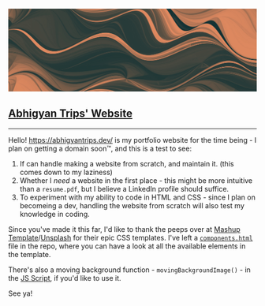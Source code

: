 ![Abhigyan Trips](./assets/images/header-1.jpg)
## [Abhigyan Trips' Website](https://abhigyantrips.is-a.dev/)
---
Hello! https://abhigyantrips.dev/ is my portfolio website for the time being - I plan on getting a domain soon™, and this is a test to see:
1. If can handle making a website from scratch, and maintain it. (this comes down to my laziness)
2. Whether I *need* a website in the first place - this might be more intuitive than a `resume.pdf`, but I believe a LinkedIn profile should suffice.
3. To experiment with my ability to code in HTML and CSS - since I plan on becomeing a dev, handling the website from scratch will also test my knowledge in coding.

Since you've made it this far, I'd like to thank the peeps over at [Mashup Template](http://www.mashup-template.com/)/[Unsplash](https://www.unsplash.com/) for their epic CSS templates. I've left a [`components.html`](./components.html) file in the repo, where you can have a look at all the available elements in the template.

There's also a moving background function - `movingBackgroundImage()` - in the [JS Script](./main.70a66962.js), if you'd like to use it.

See ya!
